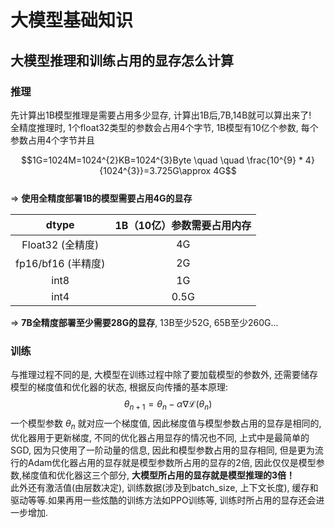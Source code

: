 # 大模型基础知识

## 大模型推理和训练占用的显存怎么计算

### 推理
先计算出1B模型推理是需要占用多少显存, 计算出1B后,7B,14B就可以算出来了!  
全精度推理时, 1个float32类型的参数会占用4个字节, 1B模型有10亿个参数, 每个参数占用4个字节并且  

$$1G=1024M=1024^{2}KB=1024^{3}Byte \quad \quad \frac{10^{9} * 4}{1024^{3}}=3.725G\approx 4G$$    
$\Longrightarrow$ **使用全精度部署1B的模型需要占用4G的显存**    

| dtype                | 1B（10亿）参数需要占用内存 |
|:----------------------:|:----------------------------:|
| Float32 (全精度)     | 4G                         |
| fp16/bf16 (半精度)   | 2G                         |
| int8                 | 1G                         |
| int4                 | 0.5G                       |

$\Longrightarrow$ **7B全精度部署至少需要28G的显存**, 13B至少52G, 65B至少260G...

### 训练  
与推理过程不同的是, 大模型在训练过程中除了要加载模型的参数外, 还需要储存模型的梯度值和优化器的状态, 根据反向传播的基本原理:  
$$\theta_{n+1}=\theta_{n}-\alpha\nabla\mathcal{L}(\theta_{n})$$
一个模型参数 $\theta_{n}$ 就对应一个梯度值, 因此梯度值与模型参数占用的显存是相同的, 优化器用于更新梯度, 不同的优化器占用显存的情况也不同, 上式中是最简单的SGD, 因为只使用了一阶动量的信息, 因此和模型参数占用的显存相同, 但是更为流行的Adam优化器占用的显存就是模型参数所占用的显存的2倍, 因此仅仅是模型参数,梯度值和优化器这三个部分, **大模型所占用的显存就是模型推理的3倍！**  
此外还有激活值(由层数决定), 训练数据(涉及到batch_size, 上下文长度), 缓存和驱动等等.如果再用一些炫酷的训练方法如PPO训练等, 训练时所占用的显存还会进一步增加.
